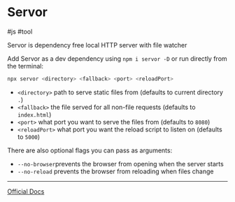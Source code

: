 # Servor
#js #tool

Servor is dependency free local HTTP server with file watcher

Add Servor as a dev dependency using `npm i servor -D` or run directly from the terminal:

```bash
npx servor <directory> <fallback> <port> <reloadPort>
```

- `<directory>` path to serve static files from (defaults to current directory `.`)
- `<fallback>` the file served for all non-file requests (defaults to `index.html`)
- `<port>` what port you want to serve the files from (defaults to `8080`)
- `<reloadPort>` what port you want the reload script to listen on (defaults to `5000`)

There are also optional flags you can pass as arguments:

- `--no-browser`prevents the browser from opening when the server starts
- `--no-reload` prevents the browser from reloading when files change

---

[Official Docs](https://github.com/lukejacksonn/servor)
